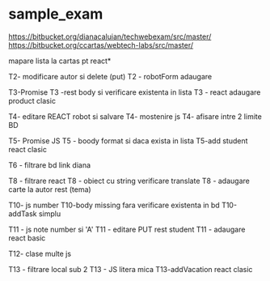 # sample_exam

https://bitbucket.org/dianacaluian/techwebexam/src/master/
https://bitbucket.org/ccartas/webtech-labs/src/master/

mapare lista la cartas pt react*

T2- modificare autor si delete (put)
T2 - robotForm adaugare

T3-Promise
T3 -rest body si verificare existenta in lista
T3 - react adaugare product clasic

T4- editare REACT robot si salvare
T4- mostenire js
T4- afisare intre 2 limite BD

T5- Promise JS
T5 - boody format si daca exista in lista
T5-add student react clasic

T6 - filtrare bd link diana

T8 - filtrare react
T8 - obiect cu string verificare translate
T8 - adaugare carte la autor rest (tema)

T10- js number
T10-body missing fara verificare existenta in bd
T10-addTask simplu

T11 - js note number si 'A'
T11 - editare PUT rest student
T11 - adaugare react basic

T12- clase multe js


T13 - filtrare local sub 2
T13 - JS litera mica
T13-addVacation react clasic